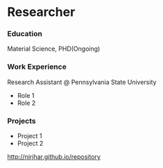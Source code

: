 # Researcher

### Education
Material Science, PHD(Ongoing)

### Work Experience
Research Assistant @ Pennsylvania State University
- Role 1
- Role 2

### Projects
- Project 1
- Project 2


http://nirjhar.github.io/repository
